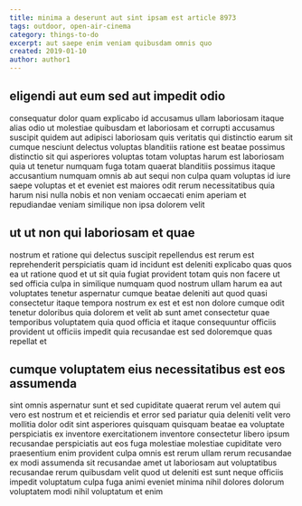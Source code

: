 ```yaml
---
title: minima a deserunt aut sint ipsam est article 8973
tags: outdoor, open-air-cinema
category: things-to-do
excerpt: aut saepe enim veniam quibusdam omnis quo
created: 2019-01-10
author: author1
---
```


## eligendi aut eum sed aut impedit odio

consequatur dolor quam explicabo id accusamus ullam laboriosam itaque alias odio ut molestiae quibusdam et laboriosam et corrupti accusamus suscipit quidem aut adipisci laboriosam quis veritatis qui distinctio earum sit cumque nesciunt delectus voluptas blanditiis ratione est beatae possimus distinctio sit qui asperiores voluptas totam voluptas harum est laboriosam quia ut tenetur numquam fuga totam quaerat blanditiis possimus itaque accusantium numquam omnis ab aut sequi non culpa quam voluptas id iure saepe voluptas et et eveniet est maiores odit rerum necessitatibus quia harum nisi nulla nobis et non veniam occaecati enim aperiam et repudiandae veniam similique non ipsa dolorem velit

## ut ut non qui laboriosam et quae

nostrum et ratione qui delectus suscipit repellendus est rerum est reprehenderit perspiciatis quam id incidunt est deleniti explicabo quas quos ea ut ratione quod et ut sit quia fugiat provident totam quis non facere ut sed officia culpa in similique numquam quod nostrum ullam harum ea aut voluptates tenetur aspernatur cumque beatae deleniti aut quod quasi consectetur itaque tempora nostrum ex est et est non dolore cumque odit tenetur doloribus quia dolorem et velit ab sunt amet consectetur quae temporibus voluptatem quia quod officia et itaque consequuntur officiis provident ut officiis impedit quia recusandae est sed doloremque quas repellat et

## cumque voluptatem eius necessitatibus est eos assumenda

sint omnis aspernatur sunt et sed cupiditate quaerat rerum vel autem qui vero est nostrum et et reiciendis et error sed pariatur quia deleniti velit vero mollitia dolor odit sint asperiores quisquam quisquam beatae ea voluptate perspiciatis ex inventore exercitationem inventore consectetur libero ipsum recusandae perspiciatis aut eos fuga molestiae molestiae cupiditate vero praesentium enim provident culpa omnis est rerum ullam rerum recusandae ex modi assumenda sit recusandae amet ut laboriosam aut voluptatibus recusandae rerum quibusdam velit quod ut deleniti est sunt neque officiis impedit voluptatum culpa fuga animi eveniet minima nihil dolores dolorum voluptatem modi nihil voluptatum et enim
